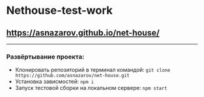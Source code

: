 # Nethouse-test-work

## https://asnazarov.github.io/net-house/
---

### Развёртывание проекта:
   * Клонировать репозиторий в терминал командой: ```git clone https://github.com/asnazarov/net-house.git```
   * Установка зависмостей: ```npm i```
   * Запуск тестовой сборки на локальном сервере: ```npm start```

